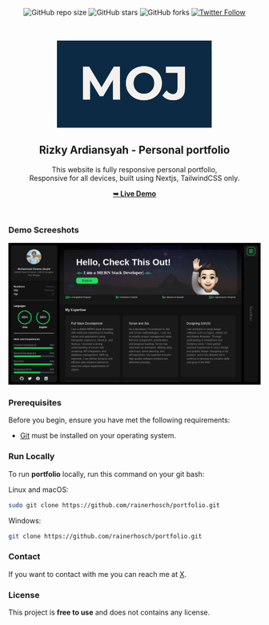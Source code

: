 <div align="center">
  
  ![GitHub repo size](https://img.shields.io/github/repo-size/rainerhosch/portfolio)
  ![GitHub stars](https://img.shields.io/github/stars/rainerhosch/portfolio?style=social)
  ![GitHub forks](https://img.shields.io/github/forks/rainerhosch/portfolio?style=social)
  [![Twitter Follow](https://img.shields.io/twitter/follow/onchainmfer?style=social)](https://twitter.com/intent/follow?screen_name=onchainmfer)

  <br />
  <br />
  
  <img src="./public/readme-images/moj.png" />

  <h2 align="center">Rizky Ardiansyah - Personal portfolio</h2>

This website is fully responsive personal portfolio, <br />Responsive for all devices, built using Nextjs, TailwindCSS only.

<a href="https://rzoktan.tech/"><strong>➥ Live Demo</strong></a>

</div>

<br />

### Demo Screeshots

![Rizky Portfolio Desktop Demo](./public/readme-images/portfolio.png "Desktop Demo")

### Prerequisites

Before you begin, ensure you have met the following requirements:

- [Git](https://git-scm.com/downloads "Download Git") must be installed on your operating system.

### Run Locally

To run **portfolio** locally, run this command on your git bash:

Linux and macOS:

```bash
sudo git clone https://github.com/rainerhosch/portfolio.git
```

Windows:

```bash
git clone https://github.com/rainerhosch/portfolio.git
```

### Contact

If you want to contact with me you can reach me at [X](https://www.x.com/onchainmfer).

### License

This project is **free to use** and does not contains any license.
